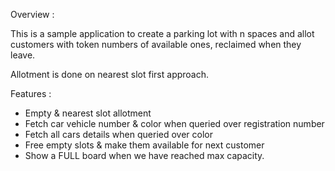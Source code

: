 Overview :

This is a sample application to create a parking lot with n spaces and allot 
customers with token numbers of available ones, reclaimed when they leave.   

Allotment is done on nearest slot first approach.

Features :

- Empty & nearest slot allotment
- Fetch car vehicle number & color when queried over registration number
- Fetch all cars details when queried over color
- Free empty slots & make them available for next customer
- Show a FULL board when we have reached max capacity.

